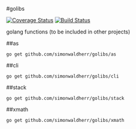 #golibs

[![Coverage Status](https://img.shields.io/coveralls/SimonWaldherr/golibs.svg)](https://coveralls.io/r/SimonWaldherr/golibs)
[![Build Status](https://travis-ci.org/SimonWaldherr/golibs.svg)](https://travis-ci.org/SimonWaldherr/golibs)

golang functions (to be included in other projects)

##as

```
go get github.com/simonwaldherr/golibs/as

```

##cli

```
go get github.com/simonwaldherr/golibs/cli

```

##stack

```
go get github.com/simonwaldherr/golibs/stack

```

##xmath

```
go get github.com/simonwaldherr/golibs/xmath

```

